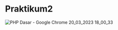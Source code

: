 # Praktikum2

![PHP Dasar - Google Chrome 20_03_2023 18_00_33](https://user-images.githubusercontent.com/69451514/226321743-a255a1c3-b52f-49b9-ad2b-726eb292f351.png)
